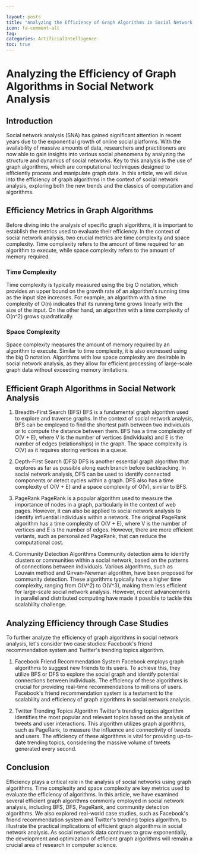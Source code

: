 ```yaml
---

layout: posts
title: "Analyzing the Efficiency of Graph Algorithms in Social Network Analysis"
icon: fa-comment-alt
tag:      
categories: ArtificialIntelligence
toc: true
---
```




# Analyzing the Efficiency of Graph Algorithms in Social Network Analysis

## Introduction
Social network analysis (SNA) has gained significant attention in recent years due to the exponential growth of online social platforms. With the availability of massive amounts of data, researchers and practitioners are now able to gain insights into various social phenomena by analyzing the structure and dynamics of social networks. Key to this analysis is the use of graph algorithms, which are computational techniques designed to efficiently process and manipulate graph data. In this article, we will delve into the efficiency of graph algorithms in the context of social network analysis, exploring both the new trends and the classics of computation and algorithms.

## Efficiency Metrics in Graph Algorithms
Before diving into the analysis of specific graph algorithms, it is important to establish the metrics used to evaluate their efficiency. In the context of social network analysis, two crucial metrics are time complexity and space complexity. Time complexity refers to the amount of time required for an algorithm to execute, while space complexity refers to the amount of memory required.

### Time Complexity
Time complexity is typically measured using the big O notation, which provides an upper bound on the growth rate of an algorithm's running time as the input size increases. For example, an algorithm with a time complexity of O(n) indicates that its running time grows linearly with the size of the input. On the other hand, an algorithm with a time complexity of O(n^2) grows quadratically.

### Space Complexity
Space complexity measures the amount of memory required by an algorithm to execute. Similar to time complexity, it is also expressed using the big O notation. Algorithms with low space complexity are desirable in social network analysis, as they allow for efficient processing of large-scale graph data without exceeding memory limitations.

## Efficient Graph Algorithms in Social Network Analysis
1. Breadth-First Search (BFS)
BFS is a fundamental graph algorithm used to explore and traverse graphs. In the context of social network analysis, BFS can be employed to find the shortest path between two individuals or to compute the distance between them. BFS has a time complexity of O(V + E), where V is the number of vertices (individuals) and E is the number of edges (relationships) in the graph. The space complexity is O(V) as it requires storing vertices in a queue.

2. Depth-First Search (DFS)
DFS is another essential graph algorithm that explores as far as possible along each branch before backtracking. In social network analysis, DFS can be used to identify connected components or detect cycles within a graph. DFS also has a time complexity of O(V + E) and a space complexity of O(V), similar to BFS.

3. PageRank
PageRank is a popular algorithm used to measure the importance of nodes in a graph, particularly in the context of web pages. However, it can also be applied to social network analysis to identify influential individuals within a network. The original PageRank algorithm has a time complexity of O(V + E), where V is the number of vertices and E is the number of edges. However, there are more efficient variants, such as personalized PageRank, that can reduce the computational cost.

4. Community Detection Algorithms
Community detection aims to identify clusters or communities within a social network, based on the patterns of connections between individuals. Various algorithms, such as Louvain method and Girvan-Newman algorithm, have been proposed for community detection. These algorithms typically have a higher time complexity, ranging from O(V^2) to O(V^3), making them less efficient for large-scale social network analysis. However, recent advancements in parallel and distributed computing have made it possible to tackle this scalability challenge.

## Analyzing Efficiency through Case Studies
To further analyze the efficiency of graph algorithms in social network analysis, let's consider two case studies: Facebook's friend recommendation system and Twitter's trending topics algorithm.

1. Facebook Friend Recommendation System
Facebook employs graph algorithms to suggest new friends to its users. To achieve this, they utilize BFS or DFS to explore the social graph and identify potential connections between individuals. The efficiency of these algorithms is crucial for providing real-time recommendations to millions of users. Facebook's friend recommendation system is a testament to the scalability and efficiency of graph algorithms in social network analysis.

2. Twitter Trending Topics Algorithm
Twitter's trending topics algorithm identifies the most popular and relevant topics based on the analysis of tweets and user interactions. This algorithm utilizes graph algorithms, such as PageRank, to measure the influence and connectivity of tweets and users. The efficiency of these algorithms is vital for providing up-to-date trending topics, considering the massive volume of tweets generated every second.

## Conclusion
Efficiency plays a critical role in the analysis of social networks using graph algorithms. Time complexity and space complexity are key metrics used to evaluate the efficiency of algorithms. In this article, we have examined several efficient graph algorithms commonly employed in social network analysis, including BFS, DFS, PageRank, and community detection algorithms. We also explored real-world case studies, such as Facebook's friend recommendation system and Twitter's trending topics algorithm, to illustrate the practical implications of efficient graph algorithms in social network analysis. As social network data continues to grow exponentially, the development and optimization of efficient graph algorithms will remain a crucial area of research in computer science.